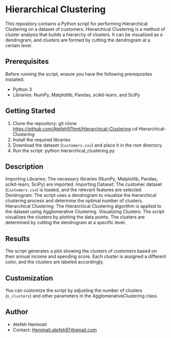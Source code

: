 # Hierarchical Clustering
This repository contains a Python script for performing Hierarchical Clustering on a dataset of customers. Hierarchical Clustering is a method of cluster analysis that builds a hierarchy of clusters. It can be visualized as a dendrogram, and clusters are formed by cutting the dendrogram at a certain level.

## Prerequisites
Before running the script, ensure you have the following prerequisites installed:
- Python 3
- Libraries: NumPy, Matplotlib, Pandas, scikit-learn, and SciPy

## Getting Started
1. Clone the repository:
   git clone https://github.com/Atefeh97hmt/Hierarchical-Clustering
   cd Hierarchical-Clustering
2. Install the required libraries
3. Download the dataset (`Customers.csv`) and place it in the root directory.
4. Run the script:
   python hierarchical_clustering.py

## Description
Importing Libraries: The necessary libraries (NumPy, Matplotlib, Pandas, scikit-learn, SciPy) are imported.
Importing Dataset: The customer dataset (`Customers.csv`) is loaded, and the relevant features are selected.
Dendrogram: The script uses a dendrogram to visualize the hierarchical clustering process and determine the optimal number of clusters.
Hierarchical Clustering: The Hierarchical Clustering algorithm is applied to the dataset using Agglomerative Clustering.
Visualizing Clusters: The script visualizes the clusters by plotting the data points. The clusters are determined by cutting the dendrogram at a specific level.

## Results
The script generates a plot showing the clusters of customers based on their annual income and spending score. Each cluster is assigned a different color, and the clusters are labeled accordingly.

## Customization
You can customize the script by adjusting the number of clusters (`n_clusters`) and other parameters in the AgglomerativeClustering class.

## Author
- Atefeh Hemmati
- Contact: Hemmati.atefeh97@gmail.com
